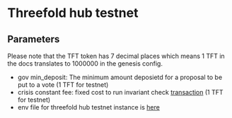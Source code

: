 # Threefold hub testnet

## Parameters
Please note that the TFT token has 7 decimal places which means 1 TFT in the docs translates to 1000000 in the genesis config.

- gov min_deposit: The minimum amount deposietd for a proposal to be put to a vote (1 TFT for testnet) 
- crisis constant fee: fixed cost to run invariant check [transaction](https://docs.cosmos.network/v0.44/modules/crisis/01_state.html) (1 TFT for testnet)
- env file for threefold hub testnet instance is [here](https://docs.grid.tf/threefold/itenv_threefold_main/src/branch/master/Threefold_Software_Solutions/Threefold-Hub/Readme.md)
